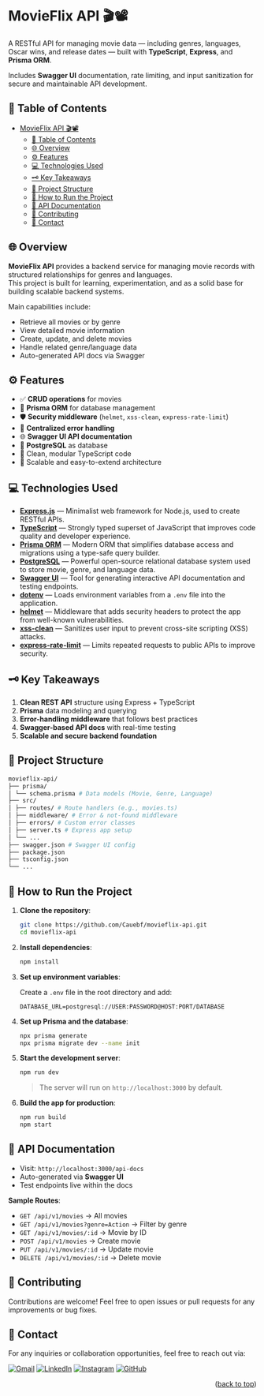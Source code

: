 # MovieFlix API 🎬📽️

A RESTful API for managing movie data — including genres, languages, Oscar wins, and release dates — built with **TypeScript**, **Express**, and **Prisma ORM**.

Includes **Swagger UI** documentation, rate limiting, and input sanitization for secure and maintainable API development.

## 📌 Table of Contents

-   [MovieFlix API 🎬📽️](#movieflix-api-️)
    -   [📌 Table of Contents](#-table-of-contents)
    -   [🌐 Overview](#-overview)
    -   [⚙️ Features](#️-features)
    -   [💻 Technologies Used](#-technologies-used)
    -   [🗝️ Key Takeaways](#️-key-takeaways)
    -   [📁 Project Structure](#-project-structure)
    -   [🚀 How to Run the Project](#-how-to-run-the-project)
    -   [📄 API Documentation](#-api-documentation)
    -   [🤝 Contributing](#-contributing)
    -   [💬 Contact](#-contact)

## 🌐 Overview

**MovieFlix API** provides a backend service for managing movie records with structured relationships for genres and languages.  
This project is built for learning, experimentation, and as a solid base for building scalable backend systems.

Main capabilities include:

-   Retrieve all movies or by genre
-   View detailed movie information
-   Create, update, and delete movies
-   Handle related genre/language data
-   Auto-generated API docs via Swagger

## ⚙️ Features

-   ✅ **CRUD operations** for movies
-   🧠 **Prisma ORM** for database management
-   🛡️ **Security middleware** (`helmet`, `xss-clean`, `express-rate-limit`)
-   🧪 **Centralized error handling**
-   🌐 **Swagger UI API documentation**
-   🐘 **PostgreSQL** as database
-   🧹 Clean, modular TypeScript code
-   📁 Scalable and easy-to-extend architecture

## 💻 Technologies Used

-   [**Express.js**](https://expressjs.com/) — Minimalist web framework for Node.js, used to create RESTful APIs.
-   [**TypeScript**](https://www.typescriptlang.org/) — Strongly typed superset of JavaScript that improves code quality and developer experience.
-   [**Prisma ORM**](https://www.prisma.io/) — Modern ORM that simplifies database access and migrations using a type-safe query builder.
-   [**PostgreSQL**](https://www.postgresql.org/) — Powerful open-source relational database system used to store movie, genre, and language data.
-   [**Swagger UI**](https://swagger.io/tools/swagger-ui/) — Tool for generating interactive API documentation and testing endpoints.
-   [**dotenv**](https://github.com/motdotla/dotenv) — Loads environment variables from a `.env` file into the application.
-   [**helmet**](https://helmetjs.github.io/) — Middleware that adds security headers to protect the app from well-known vulnerabilities.
-   [**xss-clean**](https://www.npmjs.com/package/xss-clean) — Sanitizes user input to prevent cross-site scripting (XSS) attacks.
-   [**express-rate-limit**](https://www.npmjs.com/package/express-rate-limit) — Limits repeated requests to public APIs to improve security.

## 🗝️ Key Takeaways

1. **Clean REST API** structure using Express + TypeScript
2. **Prisma** data modeling and querying
3. **Error-handling middleware** that follows best practices
4. **Swagger-based API docs** with real-time testing
5. **Scalable and secure backend foundation**

## 📁 Project Structure

```bash
movieflix-api/
├── prisma/
│ └── schema.prisma # Data models (Movie, Genre, Language)
├── src/
│ ├── routes/ # Route handlers (e.g., movies.ts)
│ ├── middleware/ # Error & not-found middleware
│ ├── errors/ # Custom error classes
│ ├── server.ts # Express app setup
│ └── ...
├── swagger.json # Swagger UI config
├── package.json
├── tsconfig.json
└── ...
```

## 🚀 How to Run the Project

1.  **Clone the repository**:

    ```bash
    git clone https://github.com/Cauebf/movieflix-api.git
    cd movieflix-api
    ```

2.  **Install dependencies**:

    ```bash
    npm install
    ```

3.  **Set up environment variables**:

    Create a `.env` file in the root directory and add:

    ```env
    DATABASE_URL=postgresql://USER:PASSWORD@HOST:PORT/DATABASE
    ```

4.  **Set up Prisma and the database**:

    ```bash
    npx prisma generate
    npx prisma migrate dev --name init
    ```

5.  **Start the development server**:

    ```bash
    npm run dev
    ```

    > The server will run on `http://localhost:3000` by default.

6.  **Build the app for production**:

    ```bash
    npm run build
    npm start
    ```

## 📄 API Documentation

-   Visit: `http://localhost:3000/api-docs`
-   Auto-generated via **Swagger UI**
-   Test endpoints live within the docs

**Sample Routes**:

-   `GET /api/v1/movies` → All movies
-   `GET /api/v1/movies?genre=Action` → Filter by genre
-   `GET /api/v1/movies/:id` → Movie by ID
-   `POST /api/v1/movies` → Create movie
-   `PUT /api/v1/movies/:id` → Update movie
-   `DELETE /api/v1/movies/:id` → Delete movie

## 🤝 Contributing

Contributions are welcome! Feel free to open issues or pull requests for any improvements or bug fixes.

## 💬 Contact

For any inquiries or collaboration opportunities, feel free to reach out via:

[![Gmail](https://img.shields.io/badge/Gmail-D14836?style=for-the-badge&logo=gmail&logoColor=white)](mailto:cauebrolesef@gmail.com)
[![LinkedIn](https://img.shields.io/badge/LinkedIn-0077B5?style=for-the-badge&logo=linkedin&logoColor=white)](https://www.linkedin.com/in/cauebrolesef/)
[![Instagram](https://img.shields.io/badge/-Instagram-%23E4405F?style=for-the-badge&logo=instagram&logoColor=white)](https://www.instagram.com/cauebf_/)
[![GitHub](https://img.shields.io/badge/GitHub-181717?style=for-the-badge&logo=github&logoColor=white)](https://github.com/Cauebf)

<p align="right">(<a href="#movieflix-api-">back to top</a>)</p>
